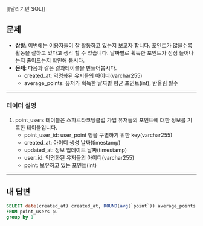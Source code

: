 [[달리기반 SQL]]
## 문제

- **상황**: 이번에는 이용자들이 잘 활동하고 있는지 보고자 합니다. 포인트가 많을수록 활동을 잘하고 있다고 생각 할 수 있습니다. 날짜별로 획득한 포인트가 점점 늘어나는지 줄어드는지 확인해 봅시다.
- **문제**: 다음과 같은 결과테이블을 만들어봅시다.
	- created_at: 익명화된 유저들의 아이디(varchar255)
	- average_points: 유저가 획득한 날짜별 평균 포인트(int), 반올림 필수

---
### 데이터 설명

1. point_users 테이블은 스파르타코딩클럽 가입 유저들의 포인트에 대한 정보를 기록한 테이블입니다.
	- point_user_id: user_point 행을 구별하기 위한 key(varchar255)
	- created_at: 아이디 생성 날짜(timestamp)
	- updated_at: 정보 업데이트 날짜(timestamp)
	- user_id: 익명화된 유저들의 아이디(varchar255)
	- point: 보유하고 있는 포인트(int)

---

## 내 답변

```sql
SELECT date(created_at) created_at, ROUND(avg(`point`)) average_points
FROM point_users pu
group by 1
```
